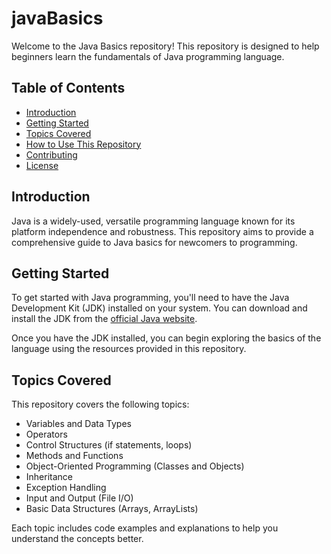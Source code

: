 # javaBasics

Welcome to the Java Basics repository! This repository is designed to help beginners learn the fundamentals of Java programming language.

## Table of Contents

- [Introduction](#introduction)
- [Getting Started](#getting-started)
- [Topics Covered](#topics-covered)
- [How to Use This Repository](#how-to-use-this-repository)
- [Contributing](#contributing)
- [License](#license)

## Introduction

Java is a widely-used, versatile programming language known for its platform independence and robustness. This repository aims to provide a comprehensive guide to Java basics for newcomers to programming.

## Getting Started

To get started with Java programming, you'll need to have the Java Development Kit (JDK) installed on your system. You can download and install the JDK from the [official Java website](https://www.oracle.com/java/technologies/javase-jdk11-downloads.html).

Once you have the JDK installed, you can begin exploring the basics of the language using the resources provided in this repository.

## Topics Covered

This repository covers the following topics:

- Variables and Data Types
- Operators
- Control Structures (if statements, loops)
- Methods and Functions
- Object-Oriented Programming (Classes and Objects)
- Inheritance
- Exception Handling
- Input and Output (File I/O)
- Basic Data Structures (Arrays, ArrayLists)

Each topic includes code examples and explanations to help you understand the concepts better.
